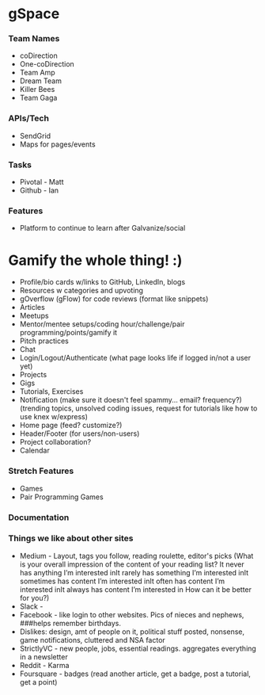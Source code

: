 # gSpace

### Team Names

* coDirection
* One-coDirection
* Team Amp
* Dream Team
* Killer Bees
* Team Gaga

### APIs/Tech

* SendGrid
* Maps for pages/events


### Tasks

* Pivotal - Matt
* Github - Ian


### Features

* Platform to continue to learn after Galvanize/social

# Gamify the whole thing! :)

* Profile/bio cards w/links to GitHub, LinkedIn, blogs
* Resources w categories and upvoting
* gOverflow (gFlow) for code reviews (format like snippets)
* Articles
* Meetups
* Mentor/mentee setups/coding hour/challenge/pair programming/points/gamify it
* Pitch practices
* Chat
* Login/Logout/Authenticate (what page looks life if logged in/not a user yet)
* Projects
* Gigs
* Tutorials, Exercises
* Notification (make sure it doesn't feel spammy... email? frequency?)(trending topics, unsolved coding issues, request for tutorials like how to use knex w/express)
* Home page (feed? customize?)
* Header/Footer (for users/non-users)
* Project collaboration?
* Calendar

### Stretch Features

* Games
* Pair Programming Games

### Documentation

### Things we like about other sites

* Medium - Layout, tags you follow, reading roulette, editor's picks
(What is your overall impression of the content of your reading list?
 It never has anything I’m interested inIt rarely has something I’m interested inIt sometimes has content I’m interested inIt often has content I’m interested inIt always has content I’m interested in
 How can it be better for you?)
* Slack -
* Facebook - like login to other websites. Pics of nieces and nephews,
###helps remember birthdays.
* Dislikes: design, amt of people on it, political stuff posted, nonsense, game notifications, cluttered and NSA factor
* StrictlyVC - new people, jobs, essential readings. aggregates everything in a newsletter
* Reddit - Karma
* Foursquare - badges (read another article, get a badge, post a tutorial, get a point)



